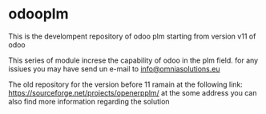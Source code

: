 # odooplm

This is the develompent repository of odoo plm starting from version v11 of odoo

This series of module increse the capability of odoo in the plm field.
for any issiues you may have send un e-mail to info@omniasolutions.eu

The old repository for the version before 11 ramain at the following link:
https://sourceforge.net/projects/openerpplm/
at the some address you can also find more information regarding the solution

